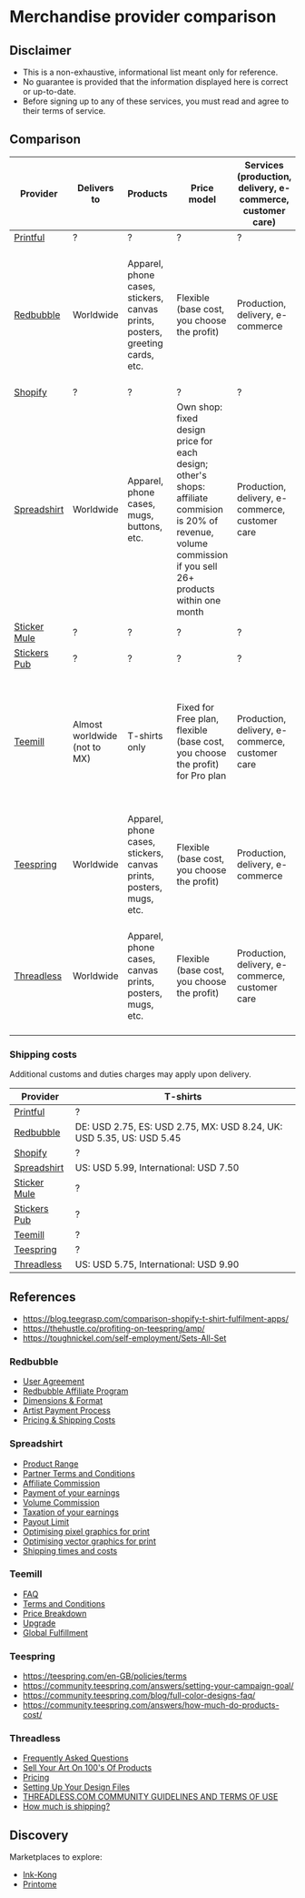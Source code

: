 # Merchandise provider comparison

## Disclaimer

- This is a non-exhaustive, informational list meant only for reference.
- No guarantee is provided that the information displayed here is correct or up-to-date.
- Before signing up to any of these services, you must read and agree to their terms of service.


## Comparison

| Provider                                            | Delivers to                  | Products                                                                     | Price model                                                                                                                                                     | Services (production, delivery, e-commerce, customer care) | Taxes                                                                                                                                                    | Copyright                                                                                                            | Design formats and constraints                                                                                                     | Minimum sale volume                                | Online designer tool | Info to sign up                                                   | Info before payout                                                                                                       | Minimum payout | Cost                            | Exclusivity for designs | Provider                                            |
| --------------------------------------------------- | ---------------------------- | ---------------------------------------------------------------------------- | --------------------------------------------------------------------------------------------------------------------------------------------------------------- | ---------------------------------------------------------- | -------------------------------------------------------------------------------------------------------------------------------------------------------- | -------------------------------------------------------------------------------------------------------------------- | ---------------------------------------------------------------------------------------------------------------------------------- | -------------------------------------------------- | -------------------- | ----------------------------------------------------------------- | ------------------------------------------------------------------------------------------------------------------------ | -------------- | ------------------------------- | ----------------------- | --------------------------------------------------- |
| [Printful](https://www.printful.com/)               | ?                            | ?                                                                            | ?                                                                                                                                                               | ?                                                          | ?                                                                                                                                                        | ?                                                                                                                    | ?                                                                                                                                  | ?                                                  | ?                    | ?                                                                 | ?                                                                                                                        | ?              | ?                               | ?                       | [Printful](https://www.printful.com/)               |
| [Redbubble](https://www.redbubble.com)              | Worldwide                    | Apparel, phone cases, stickers, canvas prints, posters, greeting cards, etc. | Flexible (base cost, you choose the profit)                                                                                                                     | Production, delivery, e-commerce                           | Seller is responsible to handle them                                                                                                                     | No ownership claims on your work, licence for them to use it to advertise                                            | JPG, PNG; CMYK, apparel: 2400px × 3200px                                                                                           | No minimum, earnings are paid each month           | No                   | Email, password, username                                         | Full name, email address confirmation, address, currency to be paid in (cannot be changed later), PayPal or bank account | ?              | None                            | No                      | [Redbubble](https://www.redbubble.com)              |
| [Shopify](https://www.shopify.com/sell/tshirts)     | ?                            | ?                                                                            | ?                                                                                                                                                               | ?                                                          | ?                                                                                                                                                        | ?                                                                                                                    | ?                                                                                                                                  | ?                                                  | ?                    | ?                                                                 | ?                                                                                                                        | ?              | ?                               | ?                       | [Shopify](https://www.shopify.com/sell/tshirts)     |
| [Spreadshirt](https://www.spreadshirt.com/)         | Worldwide                    | Apparel, phone cases, mugs, buttons, etc.                                    | Own shop: fixed design price for each design; other's shops: affiliate commision is 20% of revenue, volume commission if you sell 26+ products within one month | Production, delivery, e-commerce, customer care            | Seller is responsible to pay them in general; German residents may be subject to turnover tax, others: may be subject to withholding tax on design price | No ownership claims on your work, licence for them to use it in its shop or through affiliates, also for advertising | PNG/JPEG/BMP/GIF: min. 10 MB, 200 DPI, max. 4000px x 4000px; SVG/AI/EPS/CDR: max. 38cm x 38cm, ideally 28cm x 28cm, max. 3 colours | ?                                                  | Yes                  | Email, password                                                   | Full name; address; payment details; Tax Identification Number (outside Germany); TIN, SSN or EIN (US)                   | 10 EUR/GBP/USD | None                            | No                      | [Spreadshirt](https://www.spreadshirt.com/)         |
| [Sticker Mule](https://www.stickermule.com/)        | ?                            | ?                                                                            | ?                                                                                                                                                               | ?                                                          | ?                                                                                                                                                        | ?                                                                                                                    | ?                                                                                                                                  | ?                                                  | ?                    | ?                                                                 | ?                                                                                                                        | ?              | ?                               | ?                       | [Sticker Mule](https://www.stickermule.com/)        |
| [Stickers Pub](https://www.stickers.pub/)           | ?                            | ?                                                                            | ?                                                                                                                                                               | ?                                                          | ?                                                                                                                                                        | ?                                                                                                                    | ?                                                                                                                                  | ?                                                  | ?                    | ?                                                                 | ?                                                                                                                        | ?              | ?                               | ?                       | [Stickers Pub](https://www.stickers.pub/)           |
| [Teemill](https://teemill.com/)                     | Almost worldwide (not to MX) | T-shirts only                                                                | Fixed for Free plan, flexible (base cost, you choose the profit) for Pro plan                                                                                   | Production, delivery, e-commerce, customer care            | Seller is responsible to handle them, in some cases may be deducted from earnings, VAT can be claimed                                                    | No ownership claims on your work, licence for them to use it to advertise                                            | PNG at least 2000px × 2000px                                                                                                       | No minimum, earnings are paid each month           | Yes                  | Full name, email, password, company/organization, profession/role | PayPal account                                                                                                           | No minimum     | Free plan: 0£, Pro plan: 10£/mo | No                      | [Teemill](https://teemill.com/)                     |
| [Teespring](https://teespring.com/)                 | Worldwide                    | Apparel, phone cases, stickers, canvas prints, posters, mugs, etc.           | Flexible (base cost, you choose the profit)                                                                                                                     | Production, delivery, e-commerce                           | Seller is responsible to pay them                                                                                                                        | No ownership claims on your work, licence for them to use it to advertise                                            | EPS: fully vector; PNG/JPEG/GIF: 120 DPI for US campaigns, 300 DPI for EU campaigns                                                | Minimum of 1 product for 120 DPI / 300 DPI designs | Yes                  | Email, password                                                   | ?                                                                                                                        | ?              | None                            | No                      | [Teespring](https://teespring.com/)                 |
| [Threadless](https://www.threadless.com/)           | Worldwide                    | Apparel, phone cases, canvas prints, posters, mugs, etc.                     | Flexible (base cost, you choose the profit)                                                                                                                     | Production, delivery, e-commerce, customer care            | Seller is responsible to handle them                                                                                                                     | No ownership claims on your work, licence for them to use it to advertise                                            | PNG with transparencies: minimum 2000px × 2000px, recommended 4200px × 4800px, depending on the product                            | No minimum, earnings are paid each month           | No                   | Email, password, username, custom store domain                    | Full name, address, phone number, PayPal account, W-9 form (US citizens, residents or companies)                         | No minimum     | None                            | No                      | [Threadless](https://www.threadless.com/)           |

### Shipping costs

Additional customs and duties charges may apply upon delivery.

| Provider                                            | T-shirts                                                             |
| --------------------------------------------------- | -------------------------------------------------------------------- |
| [Printful](https://www.printful.com/)               | ?                                                                    |
| [Redbubble](https://www.redbubble.com)              | DE: USD 2.75, ES: USD 2.75, MX: USD 8.24, UK: USD 5.35, US: USD 5.45 |
| [Shopify](https://www.shopify.com/sell/tshirts)     | ?                                                                    |
| [Spreadshirt](https://www.spreadshirt.com/)         | US: USD 5.99, International: USD 7.50                                |
| [Sticker Mule](https://www.stickermule.com/)        | ?                                                                    |
| [Stickers Pub](https://www.stickers.pub/)           | ?                                                                    |
| [Teemill](https://teemill.com/)                     | ?                                                                    |
| [Teespring](https://teespring.com/)                 | ?                                                                    |
| [Threadless](https://www.threadless.com/)           | US: USD 5.75, International: USD 9.90                                |


## References

- https://blog.teegrasp.com/comparison-shopify-t-shirt-fulfilment-apps/
- https://thehustle.co/profiting-on-teespring/amp/
- https://toughnickel.com/self-employment/Sets-All-Set

### Redbubble

- [User Agreement](https://www.redbubble.com/agreement)
- [Redbubble Affiliate Program](https://www.redbubble.com/affiliates)
- [Dimensions & Format](https://help.redbubble.com/hc/en-us/articles/202270679-Dimensions-Format-and-Colour)
- [Artist Payment Process](https://help.redbubble.com/hc/en-us/articles/202270389-Artist-Payment-Process)
- [Pricing & Shipping Costs](https://help.redbubble.com/hc/en-us/articles/206683443)

### Spreadshirt

- [Product Range](https://www.spreadshirt.com/custom/product-range)
- [Partner Terms and Conditions](https://www.spreadshirt.com/terms-and-conditions-for-shop-partner-C2376)
- [Affiliate Commission](https://help.spreadshirt.com/hc/en-gb/articles/207233389)
- [Payment of your earnings](https://help.spreadshirt.com/hc/en-gb/articles/207905515)
- [Volume Commission](https://help.spreadshirt.com/hc/en-gb/articles/207945895)
- [Taxation of your earnings](https://help.spreadshirt.com/hc/en-gb/articles/207194399)
- [Payout Limit](https://image.spreadshirtmedia.net/content/v2/faq/assets/pdf/commission_payout_limit_en.pdf)
- [Optimising pixel graphics for print](https://help.spreadshirt.com/hc/en-gb/articles/207945305-Optimising-pixel-graphics-for-print)
- [Optimising vector graphics for print](https://help.spreadshirt.com/hc/en-gb/articles/206775719-Optimising-vector-graphics-for-print)
- [Shipping times and costs](https://help.spreadshirt.com/hc/en-us/articles/207165489-Shipping-times-and-costs)

### Teemill

- [FAQ](https://teemill.com/faq/)
- [Terms and Conditions](https://teemill.com/terms-and-conditions/)
- [Price Breakdown](https://teemill.com/price-breakdown/)
- [Upgrade](https://teemill.com/teemill-plans/)
- [Global Fulfillment](https://teemill.com/global-fulfillment/)

### Teespring

- https://teespring.com/en-GB/policies/terms
- https://community.teespring.com/answers/setting-your-campaign-goal/
- https://community.teespring.com/blog/full-color-designs-faq/
- https://community.teespring.com/answers/how-much-do-products-cost/

### Threadless

- [Frequently Asked Questions](https://www.threadless.com/artist-shops/signup/art/faq)
- [Sell Your Art On 100's Of Products](https://www.threadless.com/artist-shops/signup/art/gallery)
- [Pricing](https://www.threadless.com/artist-shops/signup/art/pricing)
- [Setting Up Your Design Files](http://artistshopshelp.threadless.com/article/204-how-do-i-set-up-my-design-files-for-my-artist-shop)
- [THREADLESS.COM COMMUNITY GUIDELINES AND TERMS OF USE](https://www.threadless.com/info/terms/)
- [How much is shipping?](https://support.threadless.com/article/45-how-much-is-shipping)


## Discovery

Marketplaces to explore:

- [Ink-Kong](https://www.ink-kong.com/pages/kong-artist)
- [Printome](https://printome.mx/)
